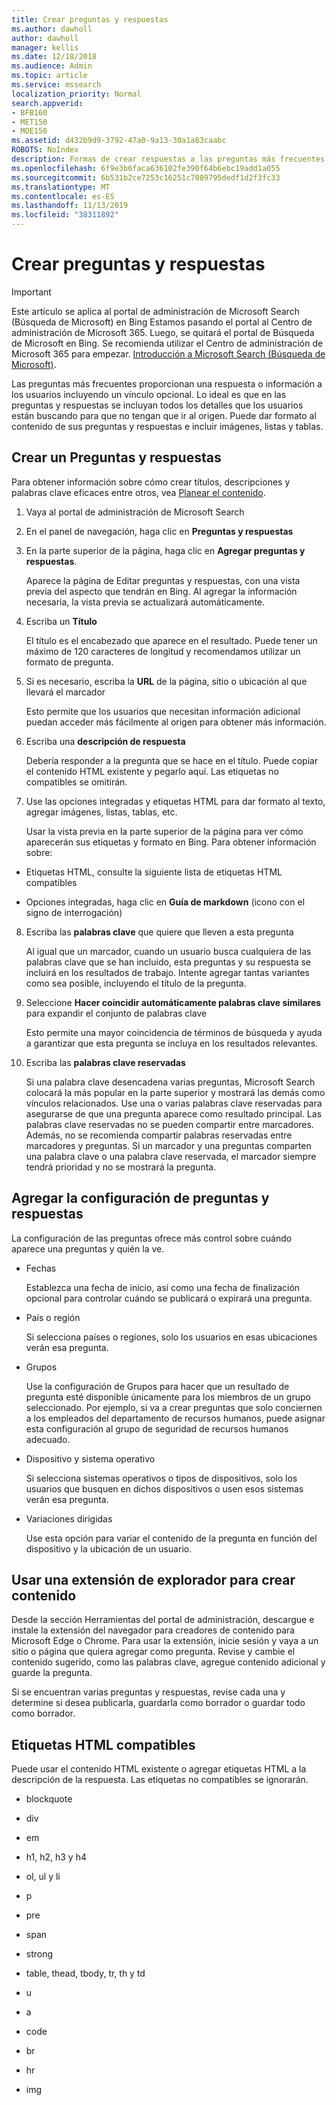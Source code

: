 ```yaml
---
title: Crear preguntas y respuestas
ms.author: dawholl
author: dawholl
manager: kellis
ms.date: 12/18/2018
ms.audience: Admin
ms.topic: article
ms.service: mssearch
localization_priority: Normal
search.appverid:
- BFB160
- MET150
- MOE150
ms.assetid: d432b9d9-3792-47a0-9a13-30a1a83caabc
ROBOTS: NoIndex
description: Formas de crear respuestas a las preguntas más frecuentes para los resultados de trabajo de Microsoft Search
ms.openlocfilehash: 6f9e3b6faca636102fe390f64b6ebc19add1a055
ms.sourcegitcommit: 6b531b2ce7253c16251c7089795dedf1d2f3fc33
ms.translationtype: MT
ms.contentlocale: es-ES
ms.lasthandoff: 11/13/2019
ms.locfileid: "38311892"
---
```

# <a name="create-qas"></a>Crear preguntas y respuestas

> [!IMPORTANT]
> Este artículo se aplica al portal de administración de Microsoft Search (Búsqueda de Microsoft) en Bing Estamos pasando el portal al Centro de administración de Microsoft 365. Luego, se quitará el portal de Búsqueda de Microsoft en Bing. Se recomienda utilizar el Centro de administración de Microsoft 365 para empezar. [Introducción a Microsoft Search (Búsqueda de Microsoft)](overview-microsoft-search.md).

Las preguntas más frecuentes proporcionan una respuesta o información a los usuarios incluyendo un vínculo opcional. Lo ideal es que en las preguntas y respuestas se incluyan todos los detalles que los usuarios están buscando para que no tengan que ir al origen. Puede dar formato al contenido de sus preguntas y respuestas e incluir imágenes, listas y tablas.
  
## <a name="create-a-qa"></a>Crear un Preguntas y respuestas

Para obtener información sobre cómo crear títulos, descripciones y palabras clave eficaces entre otros, vea [Planear el contenido](plan-your-content.md).
  
1. Vaya al portal de administración de Microsoft Search
    
2. En el panel de navegación, haga clic en **Preguntas y respuestas**
    
3. En la parte superior de la página, haga clic en **Agregar preguntas y respuestas**.
    
    Aparece la página de Editar preguntas y respuestas, con una vista previa del aspecto que tendrán en Bing. Al agregar la información necesaria, la vista previa se actualizará automáticamente.
    
4. Escriba un **Título**
    
    El título es el encabezado que aparece en el resultado. Puede tener un máximo de 120 caracteres de longitud y recomendamos utilizar un formato de pregunta.
    
5. Si es necesario, escriba la **URL** de la página, sitio o ubicación al que llevará el marcador 
    
    Esto permite que los usuarios que necesitan información adicional puedan acceder más fácilmente al origen para obtener más información.
    
6. Escriba una **descripción de respuesta**
    
    Debería responder a la pregunta que se hace en el título. Puede copiar el contenido HTML existente y pegarlo aquí. Las etiquetas no compatibles se omitirán.
    
7. Use las opciones integradas y etiquetas HTML para dar formato al texto, agregar imágenes, listas, tablas, etc.
    
    Usar la vista previa en la parte superior de la página para ver cómo aparecerán sus etiquetas y formato en Bing. Para obtener información sobre:
    
  - Etiquetas HTML, consulte la siguiente lista de etiquetas HTML compatibles
    
  - Opciones integradas, haga clic en **Guía de markdown** (icono con el signo de interrogación) 
    
8. Escriba las **palabras clave** que quiere que lleven a esta pregunta 
    
    Al igual que un marcador, cuando un usuario busca cualquiera de las palabras clave que se han incluido, esta preguntas y su respuesta se incluirá en los resultados de trabajo. Intente agregar tantas variantes como sea posible, incluyendo el título de la pregunta.
    
9. Seleccione **Hacer coincidir automáticamente palabras clave similares** para expandir el conjunto de palabras clave 
    
    Esto permite una mayor coincidencia de términos de búsqueda y ayuda a garantizar que esta pregunta se incluya en los resultados relevantes.
    
10. Escriba las **palabras clave reservadas**
    
    Si una palabra clave desencadena varias preguntas, Microsoft Search colocará la más popular en la parte superior y mostrará las demás como vínculos relacionados. Use una o varias palabras clave reservadas para asegurarse de que una pregunta aparece como resultado principal. Las palabras clave reservadas no se pueden compartir entre marcadores. Además, no se recomienda compartir palabras reservadas entre marcadores y preguntas. Si un marcador y una preguntas comparten una palabra clave o una palabra clave reservada, el marcador siempre tendrá prioridad y no se mostrará la pregunta.
    
## <a name="add-qa-settings"></a>Agregar la configuración de preguntas y respuestas

La configuración de las preguntas ofrece más control sobre cuándo aparece una preguntas y quién la ve.
  
- Fechas
    
    Establezca una fecha de inicio, así como una fecha de finalización opcional para controlar cuándo se publicará o expirará una pregunta.
    
- País o región
    
    Si selecciona países o regiones, solo los usuarios en esas ubicaciones verán esa pregunta.
    
- Grupos
    
    Use la configuración de Grupos para hacer que un resultado de pregunta esté disponible únicamente para los miembros de un grupo seleccionado. Por ejemplo, si va a crear preguntas que solo conciernen a los empleados del departamento de recursos humanos, puede asignar esta configuración al grupo de seguridad de recursos humanos adecuado.
    
- Dispositivo y sistema operativo
    
    Si selecciona sistemas operativos o tipos de dispositivos, solo los usuarios que busquen en dichos dispositivos o usen esos sistemas verán esa pregunta.
    
- Variaciones dirigidas
    
    Use esta opción para variar el contenido de la pregunta en función del dispositivo y la ubicación de un usuario.
    
## <a name="use-a-browser-extension-to-create-content"></a>Usar una extensión de explorador para crear contenido

Desde la sección Herramientas del portal de administración, descargue e instale la extensión del navegador para creadores de contenido para Microsoft Edge o Chrome. Para usar la extensión, inicie sesión y vaya a un sitio o página que quiera agregar como pregunta. Revise y cambie el contenido sugerido, como las palabras clave, agregue contenido adicional y guarde la pregunta.
  
Si se encuentran varias preguntas y respuestas, revise cada una y determine si desea publicarla, guardarla como borrador o guardar todo como borrador.
  
## <a name="supported-html-tags"></a>Etiquetas HTML compatibles

Puede usar el contenido HTML existente o agregar etiquetas HTML a la descripción de la respuesta. Las etiquetas no compatibles se ignorarán.
  
- blockquote
    
- div
    
- em
    
- h1, h2, h3 y h4
    
- ol, ul y li
    
- p
    
- pre
    
- span
    
- strong
    
- table, thead, tbody, tr, th y td
    
- u
    
- a
    
- code
    
- br
    
- hr
    
- img

  


